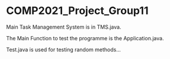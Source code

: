 # COMP2021_Project_Group11

Main Task Management System is in TMS.java.

The Main Function to test the programme is the Application.java.

Test.java is used for testing random methods...
